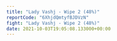 ```yaml
---
title: "Lady Vashj - Wipe 2 (48%)"
reportCode: "6XhjdQmtyfBJDVzN"
fight: "Lady Vashj - Wipe 2 (48%)"
date: 2021-10-03T19:05:08.133000+00:00
---
```

